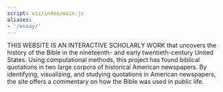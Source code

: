 ```yaml
---
script: viz/index/main.js
aliases:
- '/essay/'
---
```


<p class="lead">
<span style="text-transform:uppercase;">This website is an interactive scholarly work</span> that uncovers the history of the Bible in the nineteenth- and early twentieth-century United States. Using computational methods, this project has found biblical quotations in two large corpora of historical American newspapers. By identifying, visualizing, and studying quotations in American newspapers, the site offers a commentary on how the Bible was used in public life.
</p>
